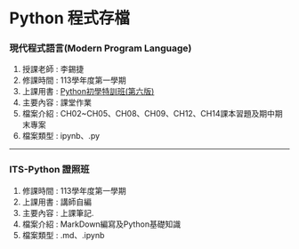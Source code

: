 # Python 程式存檔

###  現代程式語言(Modern Program Language)
1. 授課老師 : 李錫捷
2. 修課時間 : 113學年度第一學期
3. 上課用書 : [Python初學特訓班(第六版)](https://www.gotop.com.tw/books/BookDetails.aspx?Types=v&bn=ACL071000)
4. 主要內容 : 課堂作業
5. 檔案介紹 : CH02~CH05、CH08、CH09、CH12、CH14課本習題及期中期末專案
6. 檔案類型 : ipynb、.py

---

### ITS-Python 證照班
1. 修課時間 : 113學年度第一學期
2. 上課用書 : 講師自編
3. 主要內容 : 上課筆記. 
4. 檔案介紹 : MarkDown編寫及Python基礎知識
5. 檔案類型 : .md、.ipynb

